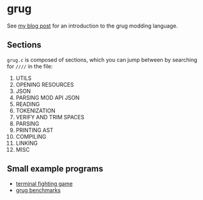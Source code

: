 # grug

See [my blog post](https://mynameistrez.github.io/2024/02/29/creating-the-perfect-modding-language.html) for an introduction to the grug modding language.

## Sections

`grug.c` is composed of sections, which you can jump between by searching for `////` in the file:

1. UTILS
2. OPENING RESOURCES
3. JSON
4. PARSING MOD API JSON
5. READING
6. TOKENIZATION
7. VERIFY AND TRIM SPACES
8. PARSING
9. PRINTING AST
10. COMPILING
11. LINKING
12. MISC

## Small example programs

- [terminal fighting game](https://github.com/MyNameIsTrez/grug-terminal-fighting-game)
- [grug benchmarks](https://github.com/MyNameIsTrez/grug-benchmarks)
